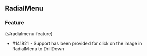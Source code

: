 ## RadialMenu

### Feature
{:#radialmenu-feature}

* \#141821 - Support has been provided for click on the image in RadialMenu to DrillDown

